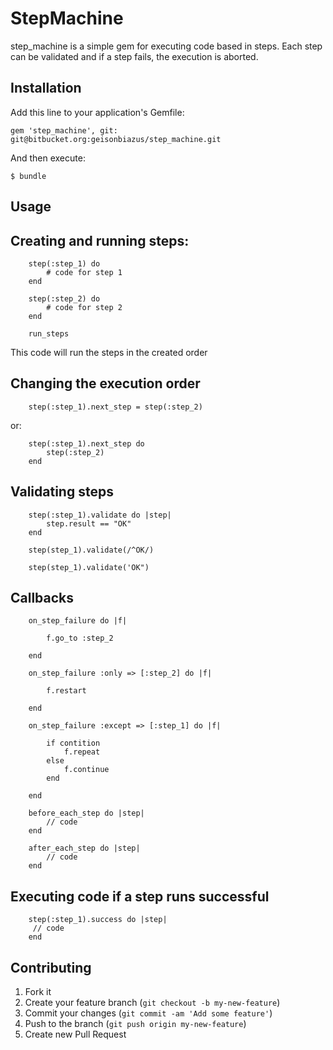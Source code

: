 # StepMachine

step_machine is a simple gem for executing code based in steps. Each step can be validated and if a step fails, the execution is aborted. 

## Installation

Add this line to your application's Gemfile:

    gem 'step_machine', git: git@bitbucket.org:geisonbiazus/step_machine.git

And then execute:

    $ bundle

## Usage

## Creating and running steps:

		step(:step_1) do
			# code for step 1
		end

		step(:step_2) do
			# code for step 2
		end

		run_steps

This code will run the steps in the created order

## Changing the execution order

		step(:step_1).next_step = step(:step_2)

or:

		step(:step_1).next_step do
			step(:step_2)
		end

## Validating steps

		step(:step_1).validate do |step|
			step.result == "OK"
		end

		step(step_1).validate(/^OK/)

		step(step_1).validate('OK")

## Callbacks

		on_step_failure do |f|

			f.go_to :step_2			

		end

		on_step_failure :only => [:step_2] do |f|

			f.restart

		end

		on_step_failure :except => [:step_1] do |f|

			if contition
				f.repeat
			else
				f.continue
			end

		end

		before_each_step do |step|
			// code
		end

		after_each_step do |step|
			// code
		end

## Executing code if a step runs successful

		step(:step_1).success do |step|
		 // code
		end


## Contributing

1. Fork it
2. Create your feature branch (`git checkout -b my-new-feature`)
3. Commit your changes (`git commit -am 'Add some feature'`)
4. Push to the branch (`git push origin my-new-feature`)
5. Create new Pull Request
